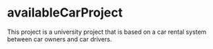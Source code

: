 # availableCarProject
This project is a university project that is based on a car rental system between car owners and car drivers.
